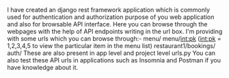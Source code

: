 I have created an django rest framework application which is commonly used for authentication and authorization purpose of you web application and also for browsable API interface.
Here you can browse through the webpages with the help of API endpoints writing in the url box.
I'm providing with some urls which you can browse through:-
menu/
menu/<int:pk> (<int:pk> = 1,2,3,4,5 to view the particular item in the menu list) 
restaurant1/bookings/
auth/
These are also present in app level and project level urls.py
You can also test these API urls in applications such as Insomnia and Postman if you have knowledge about it.
